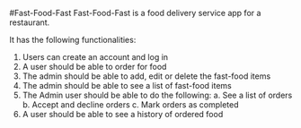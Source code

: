 #Fast-Food-Fast
Fast-Food-Fast is a food delivery service app for a restaurant.

It has the following functionalities:
1.	Users can create an account and log in
2.	A user should be able to order for food
3.	The admin should be able to add, edit or delete the fast-food items
4.	The admin should be able to see a list of fast-food items
5.	The Admin user should be able to do the following:
  a.	See a list of orders
  b.	Accept and decline orders
  c.	Mark orders as completed
  6.	A user should be able to see a history of ordered food

